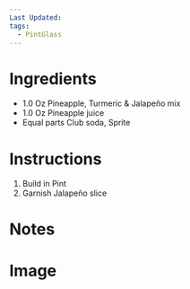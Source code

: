 ```yaml
---
Last Updated: 
tags:
  - PintGlass
---
```


# Ingredients
- 1.0 Oz Pineapple, Turmeric & Jalapeño mix
- 1.0 Oz Pineapple juice
- Equal parts Club soda, Sprite



# Instructions
1. Build in Pint
2. Garnish Jalapeño slice


# Notes


# Image
